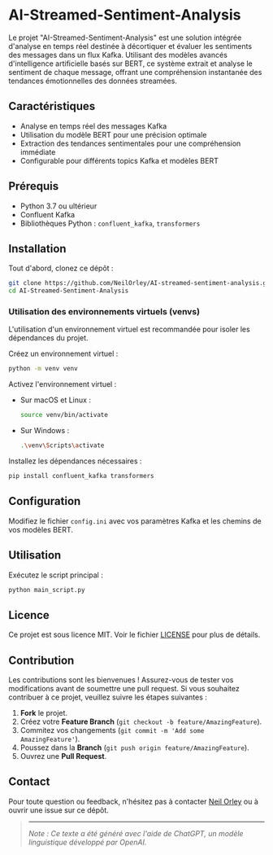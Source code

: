# AI-Streamed-Sentiment-Analysis

Le projet "AI-Streamed-Sentiment-Analysis" est une solution intégrée d'analyse en temps réel destinée à décortiquer et évaluer les sentiments des messages dans un flux Kafka. Utilisant des modèles avancés d'intelligence artificielle basés sur BERT, ce système extrait et analyse le sentiment de chaque message, offrant une compréhension instantanée des tendances émotionnelles des données streamées.

## Caractéristiques

- Analyse en temps réel des messages Kafka
- Utilisation du modèle BERT pour une précision optimale
- Extraction des tendances sentimentales pour une compréhension immédiate
- Configurable pour différents topics Kafka et modèles BERT

## Prérequis

- Python 3.7 ou ultérieur
- Confluent Kafka
- Bibliothèques Python : `confluent_kafka`, `transformers`

## Installation

Tout d'abord, clonez ce dépôt :

```bash
git clone https://github.com/NeilOrley/AI-streamed-sentiment-analysis.git
cd AI-Streamed-Sentiment-Analysis
```

### Utilisation des environnements virtuels (venvs)

L'utilisation d'un environnement virtuel est recommandée pour isoler les dépendances du projet.

Créez un environnement virtuel :

```bash
python -m venv venv
```

Activez l'environnement virtuel :

- Sur macOS et Linux :
  
  ```bash
  source venv/bin/activate
  ```

- Sur Windows :

  ```bash
  .\venv\Scripts\activate
  ```

Installez les dépendances nécessaires :

```bash
pip install confluent_kafka transformers
```

## Configuration

Modifiez le fichier `config.ini` avec vos paramètres Kafka et les chemins de vos modèles BERT.

## Utilisation

Exécutez le script principal :

```bash
python main_script.py
```

## Licence

Ce projet est sous licence MIT. Voir le fichier [LICENSE](LICENSE) pour plus de détails.

## Contribution

Les contributions sont les bienvenues ! Assurez-vous de tester vos modifications avant de soumettre une pull request.
Si vous souhaitez contribuer à ce projet, veuillez suivre les étapes suivantes :

1. **Fork** le projet.
2. Créez votre **Feature Branch** (`git checkout -b feature/AmazingFeature`).
3. Commitez vos changements (`git commit -m 'Add some AmazingFeature'`).
4. Poussez dans la **Branch** (`git push origin feature/AmazingFeature`).
5. Ouvrez une **Pull Request**.

## Contact

Pour toute question ou feedback, n'hésitez pas à contacter [Neil Orley](https://github.com/NeilOrley) ou à ouvrir une issue sur ce dépôt.


> ---
>
> _Note : Ce texte a été généré avec l'aide de ChatGPT, un modèle linguistique développé par OpenAI._